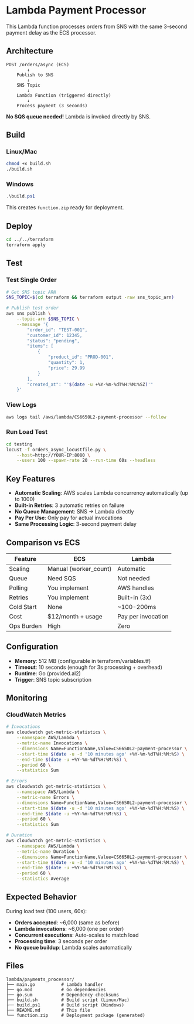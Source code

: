 # Lambda Payment Processor

This Lambda function processes orders from SNS with the same 3-second payment delay as the ECS processor.

## Architecture

```
POST /orders/async (ECS)
        ↓
    Publish to SNS
        ↓
    SNS Topic
        ↓
    Lambda Function (triggered directly)
        ↓
    Process payment (3 seconds)
```

**No SQS queue needed!** Lambda is invoked directly by SNS.

## Build

### Linux/Mac
```bash
chmod +x build.sh
./build.sh
```

### Windows
```powershell
.\build.ps1
```

This creates `function.zip` ready for deployment.

## Deploy

```bash
cd ../../terraform
terraform apply
```

## Test

### Test Single Order
```bash
# Get SNS topic ARN
SNS_TOPIC=$(cd terraform && terraform output -raw sns_topic_arn)

# Publish test order
aws sns publish \
    --topic-arn $SNS_TOPIC \
    --message '{
        "order_id": "TEST-001",
        "customer_id": 12345,
        "status": "pending",
        "items": [
            {
                "product_id": "PROD-001",
                "quantity": 1,
                "price": 29.99
            }
        ],
        "created_at": "'$(date -u +%Y-%m-%dT%H:%M:%SZ)'"
    }'
```

### View Logs
```bash
aws logs tail /aws/lambda/CS6650L2-payment-processor --follow
```

### Run Load Test
```bash
cd testing
locust -f orders_async_locustfile.py \
    --host=http://YOUR-IP:8080 \
    --users 100 --spawn-rate 20 --run-time 60s --headless
```

## Key Features

- **Automatic Scaling**: AWS scales Lambda concurrency automatically (up to 1000)
- **Built-in Retries**: 3 automatic retries on failure
- **No Queue Management**: SNS → Lambda directly
- **Pay Per Use**: Only pay for actual invocations
- **Same Processing Logic**: 3-second payment delay

## Comparison vs ECS

| Feature | ECS | Lambda |
|---------|-----|--------|
| Scaling | Manual (worker_count) | Automatic |
| Queue | Need SQS | Not needed |
| Polling | You implement | AWS handles |
| Retries | You implement | Built-in (3x) |
| Cold Start | None | ~100-200ms |
| Cost | $12/month + usage | Pay per invocation |
| Ops Burden | High | Zero |

## Configuration

- **Memory**: 512 MB (configurable in terraform/variables.tf)
- **Timeout**: 10 seconds (enough for 3s processing + overhead)
- **Runtime**: Go (provided.al2)
- **Trigger**: SNS topic subscription

## Monitoring

### CloudWatch Metrics
```bash
# Invocations
aws cloudwatch get-metric-statistics \
    --namespace AWS/Lambda \
    --metric-name Invocations \
    --dimensions Name=FunctionName,Value=CS6650L2-payment-processor \
    --start-time $(date -u -d '10 minutes ago' +%Y-%m-%dT%H:%M:%S) \
    --end-time $(date -u +%Y-%m-%dT%H:%M:%S) \
    --period 60 \
    --statistics Sum

# Errors
aws cloudwatch get-metric-statistics \
    --namespace AWS/Lambda \
    --metric-name Errors \
    --dimensions Name=FunctionName,Value=CS6650L2-payment-processor \
    --start-time $(date -u -d '10 minutes ago' +%Y-%m-%dT%H:%M:%S) \
    --end-time $(date -u +%Y-%m-%dT%H:%M:%S) \
    --period 60 \
    --statistics Sum

# Duration
aws cloudwatch get-metric-statistics \
    --namespace AWS/Lambda \
    --metric-name Duration \
    --dimensions Name=FunctionName,Value=CS6650L2-payment-processor \
    --start-time $(date -u -d '10 minutes ago' +%Y-%m-%dT%H:%M:%S) \
    --end-time $(date -u +%Y-%m-%dT%H:%M:%S) \
    --period 60 \
    --statistics Average
```

## Expected Behavior

During load test (100 users, 60s):
- **Orders accepted**: ~6,000 (same as before)
- **Lambda invocations**: ~6,000 (one per order)
- **Concurrent executions**: Auto-scales to match load
- **Processing time**: 3 seconds per order
- **No queue buildup**: Lambda scales automatically

## Files

```
lambda/payments_processor/
├── main.go          # Lambda handler
├── go.mod           # Go dependencies
├── go.sum           # Dependency checksums
├── build.sh         # Build script (Linux/Mac)
├── build.ps1        # Build script (Windows)
├── README.md        # This file
└── function.zip     # Deployment package (generated)
```

